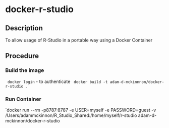 # docker-r-studio

## Description

To allow usage of R-Studio in a portable way using a Docker Container

## Procedure
### Build the image

` docker login` - to authenticate
` docker build -t adam-d-mckinnnon/docker-r-studio .`

### Run Container

`docker run --rm -p8787:8787 -e USER=myself -e PASSWORD=guest -v /Users/adammckinnon/R_Studio_Shared:/home/myself/r-studio adam-d-mckinnon/docker-r-studio
